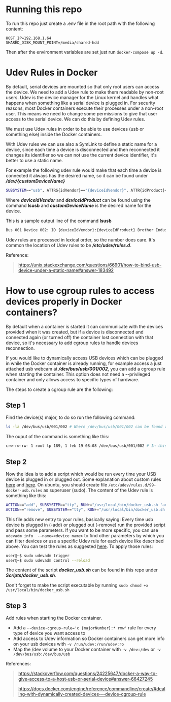 # Running this repo
To run this repo just create a .env file in the root path with the following content:
```
HOST_IP=192.168.1.64
SHARED_DISK_MOUNT_POINT=/media/shared-hdd
```
Then after the environment variables are set just run ```docker-compose up -d```.

# Udev Rules in Docker
By default, serial devices are mounted so that only root users can access the device. We need to add a Udev rule to make them readable by non-root users. Udev is the device manager for the Linux kernel and handles what happens when something like a serial device is plugged in. For security reasons, most Docker containers execute their processes under a non-root user. This means we need to change some permissions to give that user access to the serial device. We can do this by defining Udev rules.

We must use Udev rules in order to be able to use devices (usb or something else) inside the Docker containers.

With Udev rules we can use also a SymLink to define a static name for a device, since each time a device is disconnected and then reconnected it changes its identifier so we can not use the current device identifier, it's better to use a static name.

For example the following udev rule would make that each time a device is connected it always has the desired name, so it can be found under ***/dev/{customDeviceName}***
```bash
SUBSYSTEM=="usb", ATTRS{idVendor}=="{deviceIdVendor}", ATTR{idProduct}=="{deviceIdProduct}", MODE="0666", SYMLINK+="{customDeviceName}"
```
Where ***deviceIdVendor*** and ***deviceIdProduct*** can be found using the command **lsusb** and ***customDeviceName*** is the desired name for the device.

This is a sample output line of the command **lsusb**
```bash
Bus 001 Device 002: ID {deviceIdVendor}:{deviceIdProduct} Brother Industries, Ltd DCP-T310
```

Udev rules are processed in lexical order, so the number does care. It's common the location of Udev rules to be ***/etc/udev/rules.d***.

Reference:
> https://unix.stackexchange.com/questions/66901/how-to-bind-usb-device-under-a-static-name#answer-183492
# How to use cgroup rules to access devices properly in Docker containers?
By default when a container is started it can communicate with the devices provided when it was created, but if a device is disconnected and connected again (or turned off) the container lost connection with that device, so it's necessary to add cgroup rules to handle devices reconnection.

If you would like to dynamically access USB devices which can be plugged in while the Docker container is already running, for example access a just attached usb webcam at ***/dev/bus/usb/001/002***, you can add a cgroup rule when starting the container. This option does not need a --privileged container and only allows access to specific types of hardware.

The steps to create a cgroup rule are the following:

## Step 1
Find the device(s) major, to do so run the following command:
```bash
ls -la /dev/bus/usb/001/002 # Where /dev/bus/usb/001/002 can be found with lsusb and it's the identifier of the usb device
```
The ouput of the command is something like this:
```bash
crw-rw-rw- 1 root lp 189, 1 feb 19 08:08 /dev/bus/usb/001/002 # In this case 189 is the major number for usb devices
```


## Step 2
Now the idea is to add a script which would be run every time your USB device is plugged in or plugged out. Some explanation about custom rules [here](https://linuxconfig.org/tutorial-on-how-to-write-basic-udev-rules-in-linux) and [here](https://stackoverflow.com/questions/13699241/passing-arguments-to-shell-script-from-udev-rules-file/14982520#14982520). On ubuntu, you should create file ```/etc/udev/rules.d/99-docker-usb.rules``` as superuser (sudo).
The content of the Udev rule is something like this:
```bash
ACTION=="add", SUBSYSTEM=="tty", RUN+="/usr/local/bin/docker_usb.sh 'added' '%E{DEVNAME}' '%M' '%m'"
ACTION=="remove", SUBSYSTEM=="tty", RUN+="/usr/local/bin/docker_usb.sh 'removed' '%E{DEVNAME}' '%M' '%m'"
```
This file adds new entry to your rules, basically saying: Every time usb device is plugged in (-add) or plugged out (-remove) run the provided script and pass some parameters. If you want to be more specific, you can use ```udevadm info  --name=<device name>``` to find other parameters by which you can filter devices or use a specific Udev rule for each device like described above. You can test the rules as suggested [here](https://superuser.com/questions/677106/how-to-check-if-a-udev-rule-fired/1530226#1530226). To apply those rules:
```bash
user@~$ sudo udevadm trigger
user@~$ sudo udevadm control --reload 
```
The content of the script ***docker_usb.sh*** can be found in this repo under ***Scripts/docker_usb.sh***.

Don't forget to make the script executable by running ```sudo chmod +x /usr/local/bin/docker_usb.sh```

## Step 3
Add rules when starting the Docker container.
- Add a ```--device-cgroup-rule='c {majorNumber}:* rmw'``` rule for every type of device you want access to
- Add access to Udev information so Docker containers can get more info on your usb devices with ```-v /run/udev:/run/udev:ro```
- Map the /dev volume to your Docker container with ```-v /dev:/dev``` or ```-v /dev/bus/usb:/dev/bus/usb```

References: 
> https://stackoverflow.com/questions/24225647/docker-a-way-to-give-access-to-a-host-usb-or-serial-device#answer-66427245
> 
> https://docs.docker.com/engine/reference/commandline/create/#dealing-with-dynamically-created-devices---device-cgroup-rule